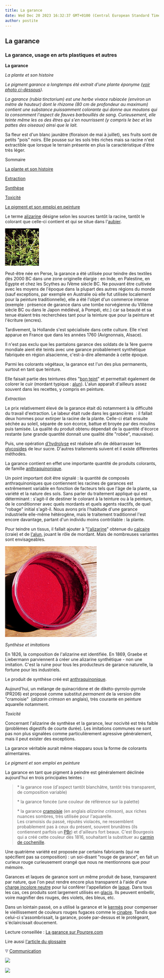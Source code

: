 ```yaml
---
title: La garance
date: Wed Dec 20 2023 16:32:37 GMT+0100 (Central European Standard Time)
author: postite
---
```


## La garance
### La garance, usage en arts plastiques et autres
 **La garance**  

_La plante et son histoire_

_Le pigment garance a longtemps été extrait d'une plante éponyme ([voir photo ci-dessous](garance.html#photoplante))._

_La garance (_rubia tinctorium_) est une herbe vivace rubiacée (environ un mètre de hauteur) dont le rhizome (80 cm de profondeur au maximum) contient une substance puissamment colorante qui donne aux moutons qui la consomment l'aspect de fauves barbouillés de sang. Curieusement, elle teinte même les os des êtres qui s'en nourrissent (y compris le bec et les pattes des oiseaux) ainsi que le lait._

Sa fleur est d'un blanc jaunâtre (floraison de mai à juillet), ses fruits sont de petits "pois" noirs. Elle pousse sur les sols très riches mais sa racine n'est extractible que lorsque le terrain présente en plus la caractéristique d'être très léger.

Sommaire

[La plante et son histoire](garance.html#laplanteetsonhistoire)

[Extraction](garance.html#extraction)

[Synthèse](garance.html#synthese)

[Toxicité](garance.html#toxicite)

[Le pigment et son emploi en peinture](garance.html#lepigment)

Le terme [alizarine](alizarine.html) désigne selon les sources tantôt la racine, tantôt le colorant que celle-ci contient et qui se situe dans l'[aubier](aubier.html).

![](images/garancefleur.jpg)

Peut-être née en Perse, la garance a été utilisée pour teindre des textiles dès 2000 BC dans une zone originelle élargie : en Inde, en Palestine, en Égypte et chez les Scythes au IVème siècle BC. Ne pouvant être cultivée avec les moyens de l'époque dans la plupart des autres régions du monde (sauf exceptions, par exemple en Australie où elle fut utilisée localement pour la peinture traditionnelle), elle a été l'objet d'un commerce intense (exemple : présence de garance dans une tombe norvégienne du VIIIème siècle BC ou dans le Japon médiéval, à Pompéi, etc.) car sa beauté et sa tenue étaient très recherchées tant pour la teinture que pour la peinture et l'écriture (encres).

Tardivement, la Hollande s'est spécialisée dans cette culture. Elle n'est apparue en France que dans les années 1760 (Avignonnais, Alsace).

Il n'est pas exclu que les pantalons garance des soldats de la 1ère guerre mondiale aient été teints avec une garance probablement synthétique fabriquée en région alsacienne, c'est-à-dire allemande à cette époque.

Parmi les colorants végétaux, la garance est l'un des plus permanents, surtout en tant que teinture.

Elle faisait partie des teintures dites "[bon teint](teint.html)" et permettait également de colorer le cuir (mordant typique : [alun](alun.html)). L'alun apparaît d'ailleurs assez souvent dans les recettes, y compris en peinture.

_Extraction_

Le prix relativement élevé de la garance était dû notamment à la difficulté du travail d'extraction. Le labeur était rude dans les garancières  : il fallait deux hommes pour extirper la racine de la plante. Celle-ci était ensuite séchée au soleil, séparée de son écorce, battue et broyée par des moulins puis tamisée. La qualité du produit obtenu dépendait de la quantité d'écorce restante (une grande quantité donnait une qualité dite "robée", mauvaise).

Puis, une opération [d'hydrolyse](hydrolyse.html) est réalisée afin de débarrasser les [glycosides](glycoside.html) de leur sucre. D'autres traitements suivent et il existe différentes méthodes.

La garance contient en effet une importante quantité de produits colorants, de famille [anthraquinonique](anthraquinones.html).

Un point important doit être signalé : la quantité de composés anthraquinoniques que contiennent les racines de garances est extrêmement variable en fonction de facteurs tels que l'âge de la plante, sa variété et la nature des sols. Sans parler du traitement appliqué qui est déterminant : s'agit-il de destiner le colorant à la teinture ou à la peinture, de le conditionner avec quels mordants et quels agents réactifs, de quel "robage" initial s'agit-il. Nous avons pris l'habitude d'une garance industrielle elle-même hétérogène, mais le traitement traditionnel l'est encore davantage, partant d'un individu moins contrôlable : la plante.

Pour teindre un tissus, il fallait ajouter à "[l'alizarine](alizarine.html)" obtenue du [calcaire](calcaire.html) (craie) et de [l'alun](alun.html), jouant le rôle de mordant. Mais de nombreuses variantes sont envisageables.

![](images/garancepigment.jpg)

_Synthèse et imitations_

En 1826, la composition de l'alizarine est identifiée. En 1869, Graebe et Liebermann parviennent à créer une alizarine synthétique - non une imitation. C'est la ruine pour tous les producteurs de garance naturelle, la fortune pour les industriels.

Le produit de synthèse créé est [anthraquinonique](anthracene.html).

Aujourd'hui, un mélange de quinacridone et de dikéto-pyrrolo-pyrrole (PR206) est proposé comme substitut _permanent_ de la version dite "cramoisie"  (_alizarin crimson_ en anglais), très courante en peinture aquarelle notamment.

_Toxicité_

Concernant l'alizarine de synthèse et la garance, leur nocivité est très faible (problèmes digestifs de courte durée). Les imitations communes ne sont pas non plus signalées comme particulièrement agressive généralement, mais il peut exister des exceptions.

La garance véritable aurait même réapparu sous la forme de colorants alimentaires.

_Le pigment et son emploi en peinture_

La garance en tant que pigment à peindre est généralement déclinée aujourd'hui en trois principales teintes :

> \* la garance rose (d'aspect tantôt blanchâtre, tantôt très transparent, de composition variable)
> 
> \* la garance foncée (une couleur de référence sur la palette)
> 
> \* la garance [cramoisie](cramoisi.html) (en anglais _alizarine crimson_), aux riches nuances sombres, très utilisée pour l'aquarelle.  
> Les cramoisis du passé, réputés violacés, ne ressemblent probablement pas à ceux du présent, souvent brunâtres (ils contiennent parfois un [PBr](nomenclaturepig.html)) et d'ailleurs fort beaux. C'est Bourgeois qui a créé cette couleur dès 1816, souhaitant la substituer au [carmin de cochenille](laquesanciennes.html#lecarmindecochenille).

Une quatrième variété est proposée par certains fabricants (qui ne spécifient pas sa composition) : un soi-disant "rouge de garance", en fait un curieux rouge curieusement orangé que nous ne mentionnons que pour mémoire.

Garances et laques de garance sont un même produit de base, transparent par nature, que l'on peut rendre encore plus transparent à l'aide d'une [charge incolore neutre](chargesincolores.html) pour lui conférer l'appellation de [laque](laques.html). Dans tous les cas, ces produits sont largement utilisés en [glacis](glacis.html). Ils peuvent embellir, voire magnifier des rouges, des violets, des bleus, etc.

Dans un lointain passé, on a utilisé la garance et le [kermès](laquesanciennes.html#kermes) pour compenser le vieillissement de couleurs rouges fugaces comme le [cinabre](vermillons-2.html). Tandis que celui-ci s'assombrissait, la garance, posée par-dessus et le protégeant, s'éclaircissait doucement.

Lecture conseillée : [La garance sur Pourpre.com](http://pourpre.com/chroma/dico.php?typ=fiche&&ent=garance)

Lire aussi [l'article du glossaire](garancegloss.html)



![](images/flechebas.gif) [Communication](http://www.artrealite.com/annonceurs.htm) 

[![](https://cbonvin.fr/sites/regie.artrealite.com/visuels/campagne1.png)](index-2.html#20131014)

![](https://cbonvin.fr/sites/regie.artrealite.com/visuels/campagne2.png)